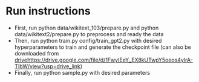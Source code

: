 
# Run instructions

- First, run python data/wikitext_103/prepare.py and python data/wikitext2/prepare.py to preprocess and ready the data
- Then, run python train.py config/train_gpt2.py with desired hyperparameters to train and generate the checkpoint file (can also be downloaded from [drive](https://drive.google.com/file/d/1FwyIEeY_EX8kUTwpY5oeos4ylrA-TIbW/view?usp=drive_link)https://drive.google.com/file/d/1FwyIEeY_EX8kUTwpY5oeos4ylrA-TIbW/view?usp=drive_link)
- Finally, run python sample.py with desired parameters


